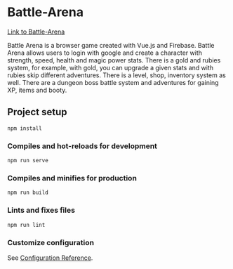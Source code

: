 # Battle-Arena

<a href="https://battle-arena-dd796.web.app/profile">Link to Battle-Arena</a>

Battle Arena is a browser game created with Vue.js and Firebase. 
Battle Arena allows users to login with google and create a character with strength, speed, health and magic power stats. There is a gold and rubies system, for example, with gold, you can upgrade a given stats and with rubies skip different adventures. There is a level, shop, inventory system as well. There are a dungeon boss battle system and adventures for gaining XP, items and booty.


## Project setup
```
npm install
```

### Compiles and hot-reloads for development
```
npm run serve
```

### Compiles and minifies for production
```
npm run build
```

### Lints and fixes files
```
npm run lint
```

### Customize configuration
See [Configuration Reference](https://cli.vuejs.org/config/).
